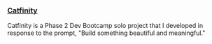 ### [Catfinity](catfinity.herokuapp.com)
Catfinity is a Phase 2 Dev Bootcamp solo project that I developed in response to the prompt, "Build something beautiful and meaningful."

